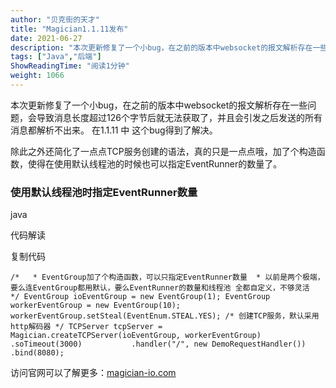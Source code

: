 ```yaml
---
author: "贝克街的天才"
title: "Magician1.1.11发布"
date: 2021-06-27
description: "本次更新修复了一个小bug，在之前的版本中websocket的报文解析存在一些问题，会导致消息长度超过126个字节后就无法获取了，并且会引发之后发送的所有消息都解析不出来。在1.1.11中这个b"
tags: ["Java","后端"]
ShowReadingTime: "阅读1分钟"
weight: 1066
---
```

本次更新修复了一个小bug，在之前的版本中websocket的报文解析存在一些问题，会导致消息长度超过126个字节后就无法获取了，并且会引发之后发送的所有消息都解析不出来。 在1.1.11 中 这个bug得到了解决。

除此之外还简化了一点点TCP服务创建的语法，真的只是一点点哦，加了个构造函数，使得在使用默认线程池的时候也可以指定EventRunner的数量了。

### 使用默认线程池时指定EventRunner数量

java

 代码解读

复制代码

`/*   * EventGroup加了个构造函数，可以只指定EventRunner数量  * 以前是两个极端，要么连EventGroup都用默认，要么EventRunner的数量和线程池 全都自定义，不够灵活  */ EventGroup ioEventGroup = new EventGroup(1); EventGroup workerEventGroup = new EventGroup(10); workerEventGroup.setSteal(EventEnum.STEAL.YES); /* 创建TCP服务，默认采用http解码器 */ TCPServer tcpServer = Magician.createTCPServer(ioEventGroup, workerEventGroup)           .soTimeout(3000)           .handler("/", new DemoRequestHandler())           .bind(8080);`

访问官网可以了解更多：[magician-io.com](https://link.juejin.cn?target=http%3A%2F%2Fmagician-io.com "http://magician-io.com")